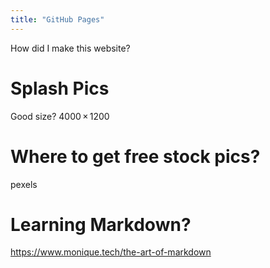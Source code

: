```yaml
---
title: "GitHub Pages"
---
```


How did I make this website?


# Splash Pics
Good size? 4000 × 1200

# Where to get free stock pics?
pexels



# Learning Markdown?

https://www.monique.tech/the-art-of-markdown
